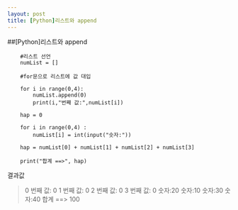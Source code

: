 ```yaml
---
layout: post
title: [Python]리스트와 append
---
```


##[Python]리스트와 append

        #리스트 선언
        numList = []

        #for문으로 리스트에 값 대입

        for i in range(0,4):
            numList.append(0)
            print(i,"번째 값:",numList[i])

        hap = 0

        for i in range(0,4) :
            numList[i] = int(input("숫자:"))

        hap = numList[0] + numList[1] + numList[2] + numList[3]

        print("합계 ==>", hap)
        
결과값

> 0 번째 값: 0
> 1 번째 값: 0
> 2 번째 값: 0
> 3 번째 값: 0
> 숫자:20
> 숫자:10
> 숫자:30
> 숫자:40
> 합계 ==> 100
